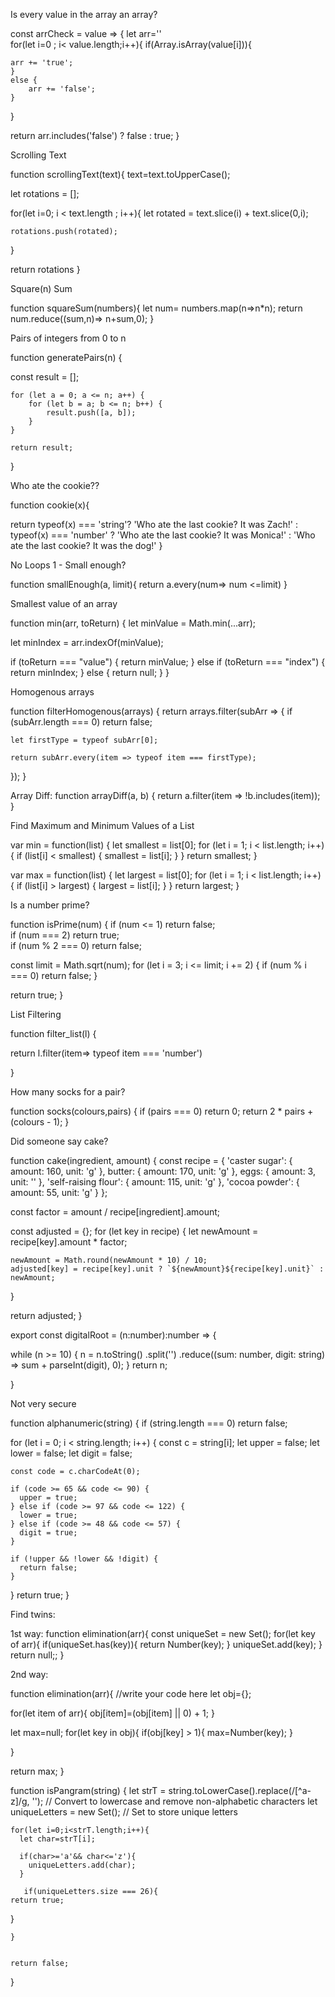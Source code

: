 
Is every value in the array an array?

const arrCheck = value => {
let arr=''    
  for(let i=0 ; i< value.length;i++){
    if(Array.isArray(value[i])){
     
    arr += 'true';
    }
    else {
        arr += 'false';
    }
  }
  
  return arr.includes('false') ? false : true;
}





Scrolling Text

   function scrollingText(text){
  text=text.toUpperCase();
  
  let rotations = [];
  
  for(let i=0; i < text.length ; i++){
    let rotated = text.slice(i) + text.slice(0,i);
    
    rotations.push(rotated);
  }
  
  return rotations
}







Square(n) Sum

  function squareSum(numbers){
   let num= numbers.map(n=>n*n);
   return num.reduce((sum,n)=> n+sum,0);
}




Pairs of integers from 0 to n

 function generatePairs(n) {
  
   const result = [];

    for (let a = 0; a <= n; a++) {
        for (let b = a; b <= n; b++) {
            result.push([a, b]);
        }
    }

    return result;
  
}


Who ate the cookie??

  function cookie(x){
  
  return typeof(x) === 'string'? 'Who ate the last cookie? It was Zach!' : typeof(x) === 'number' ? 'Who ate the last cookie? It was Monica!'
  : 'Who ate the last cookie? It was the dog!'
}

   
No Loops 1 - Small enough?

function smallEnough(a, limit){
    return a.every(num=> num <=limit)
}


Smallest value of an array

  function min(arr, toReturn) { 
   let minValue = Math.min(...arr);

  let minIndex = arr.indexOf(minValue);

  if (toReturn === "value") {
    return minValue;
  } else if (toReturn === "index") {
    return minIndex;
  } else {
    return null; 
  }
}




Homogenous arrays

  function filterHomogenous(arrays) {
  return arrays.filter(subArr => {
    if (subArr.length === 0) return false; 
    
    let firstType = typeof subArr[0];
    
    return subArr.every(item => typeof item === firstType);
  });
}

Array Diff:
   function arrayDiff(a, b) {
  return a.filter(item => !b.includes(item));
}




Find Maximum and Minimum Values of a List

  var min = function(list) {
  let smallest = list[0];
  for (let i = 1; i < list.length; i++) {
    if (list[i] < smallest) {
      smallest = list[i];
    }
  }
  return smallest;
}

var max = function(list) {
  let largest = list[0];
  for (let i = 1; i < list.length; i++) {
    if (list[i] > largest) {
      largest = list[i];
    }
  }
  return largest;
}









Is a number prime?

   function isPrime(num) {
  if (num <= 1) return false;       
  if (num === 2) return true;       
  if (num % 2 === 0) return false;  

  const limit = Math.sqrt(num);
  for (let i = 3; i <= limit; i += 2) {
    if (num % i === 0) return false;
  }

  return true;
}










List Filtering

 function filter_list(l) {
  
  return l.filter(item=> typeof item === 'number')
  
}





How many socks for a pair?

  function socks(colours,pairs) {
   if (pairs === 0) return 0;
    return 2 * pairs + (colours - 1);
}








Did someone say cake?

   function cake(ingredient, amount) {
  const recipe = {
    'caster sugar': { amount: 160, unit: 'g' },
    butter: { amount: 170, unit: 'g' },
    eggs: { amount: 3, unit: '' }, 
    'self-raising flour': { amount: 115, unit: 'g' },
    'cocoa powder': { amount: 55, unit: 'g' }
  };

  const factor = amount / recipe[ingredient].amount;

  const adjusted = {};
  for (let key in recipe) {
    let newAmount = recipe[key].amount * factor;
    
    newAmount = Math.round(newAmount * 10) / 10;
    adjusted[key] = recipe[key].unit ? `${newAmount}${recipe[key].unit}` : newAmount;
  }

  return adjusted;
}













export const digitalRoot = (n:number):number => {

 while (n >= 10) {
        n = n.toString()
            .split('')
            .reduce((sum: number, digit: string) => sum + parseInt(digit), 0);
    }
    return n;

}

Not very secure

   function alphanumeric(string) {
  if (string.length === 0) return false;

  for (let i = 0; i < string.length; i++) {
    const c = string[i];
    let upper = false;
    let lower = false;
    let digit = false;

    const code = c.charCodeAt(0);

    if (code >= 65 && code <= 90) {
      upper = true;
    } else if (code >= 97 && code <= 122) {
      lower = true;
    } else if (code >= 48 && code <= 57) {
      digit = true;
    }

    if (!upper && !lower && !digit) {
      return false;
    }
  }
  return true;
}











Find twins:

1st way:
       function elimination(arr){
  const uniqueSet = new Set();
  for(let key of arr){
    if(uniqueSet.has(key)){
      return Number(key);
    }
    uniqueSet.add(key);
  }
  return null;;
}


2nd way:

function elimination(arr){
  //write your code here 
  let obj={};
  
  for(let item of arr){
    obj[item]=(obj[item] || 0) + 1;
  }
  
  let max=null;
  for(let key in obj){
      if(obj[key] > 1){
        max=Number(key);
      }
  
     
  }
  
  return max;
}



function isPangram(string) {
    let strT = string.toLowerCase().replace(/[^a-z]/g, ''); // Convert to lowercase and remove non-alphabetic characters
    let uniqueLetters = new Set(); // Set to store unique letters

    for(let i=0;i<strT.length;i++){
      let char=strT[i];
      
      if(char>='a'&& char<='z'){
        uniqueLetters.add(char);
      }
      
       if(uniqueLetters.size === 26){
    return true;
  }
      
    }
 
  
    return false;
  
}
      
